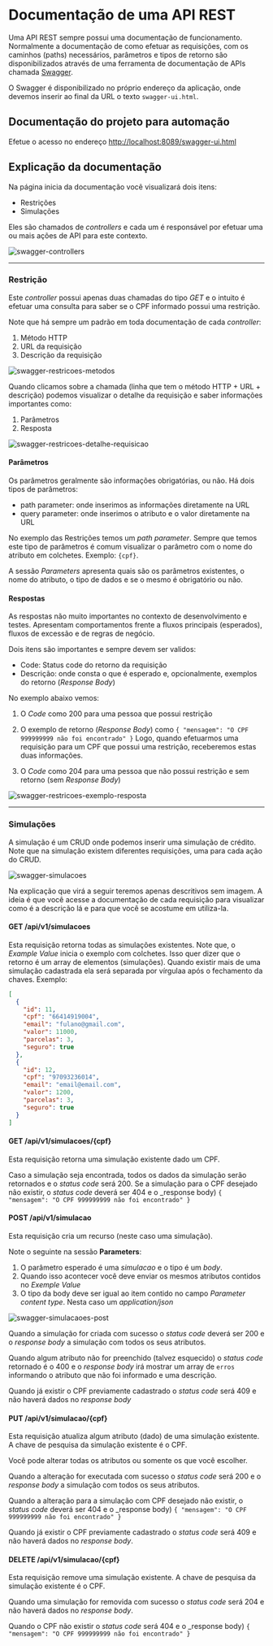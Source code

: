 # Documentação de uma API REST

Uma API REST sempre possui uma documentação de funcionamento. Normalmente a documentação de como efetuar as requisições, com os caminhos (paths) necessários, parâmetros e tipos de retorno são disponibilizados através de uma ferramenta de documentação de APIs chamada [Swagger](https://swagger.io/).

O Swagger é disponibilizado no próprio endereço da aplicação, onde devemos inserir ao final da URL o texto `swagger-ui.html`.

## Documentação do projeto para automação

Efetue o acesso no endereço [http://localhost:8089/swagger-ui.html](http://localhost:8089/swagger-ui.html)

## Explicação da documentação

Na página inicia da documentação você visualizará dois itens:
 * Restrições
 * Simulações

Eles são chamados de _controllers_ e cada um é responsável por efetuar uma ou mais ações de API para este contexto.

![swagger-controllers](uploads/d0c410b4732ab1c841d70d8f8f2cddad/swagger-controllers.png)

___

### Restrição

Este _controller_ possui apenas duas chamadas do tipo _GET_ e o intuito é efetuar uma consulta para saber se o CPF informado possui uma restrição.

Note que há sempre um padrão em toda documentação de cada _controller_:
1. Método HTTP
2. URL da requisição
3. Descrição da requisição

![swagger-restricoes-metodos](uploads/c22d1231b11b3dc647a15305156de969/swagger-restricoes-metodos.png)

Quando clicamos sobre a chamada (linha que tem o método HTTP + URL + descrição) podemos visualizar o detalhe da requisição e saber informações importantes como:
1. Parâmetros
2. Resposta

![swagger-restricoes-detalhe-requisicao](uploads/12e2da1e6587ac04172d33080d027108/swagger-restricoes-detalhe-requisicao.png)

#### Parâmetros

Os parâmetros geralmente são informações obrigatórias, ou não. Há dois tipos de parâmetros:
* path parameter: onde inserimos as informações diretamente na URL
* query parameter: onde inserimos o atributo e o valor diretamente na URL

No exemplo das Restrições temos um _path parameter_. Sempre que temos este tipo de parâmetros é comum visualizar o parâmetro com o nome do atributo em colchetes. Exemplo: `{cpf}`.

A sessão _Parameters_ apresenta quais são os parâmetros existentes, o nome do atributo, o tipo de dados e se o mesmo é obrigatório ou não.

#### Respostas

As respostas não muito importantes no contexto de desenvolvimento e testes. Apresentam comportamentos frente a fluxos principais (esperados), fluxos de excessão e de regras de negócio.

Dois itens são importantes e sempre devem ser validos:
* Code: Status code do retorno da requisição
* Descrição: onde consta o que é esperado e, opcionalmente, exemplos do retorno (_Response Body_)

No exemplo abaixo vemos:
1. O _Code_ como 200 para uma pessoa que possui restrição
2. O exemplo de retorno (_Response Body_) como 
`
{
  "mensagem": "O CPF 999999999 não foi encontrado"
}
` Logo, quando efetuarmos uma requisição para um CPF que possui uma restrição, receberemos estas duas informações.

3. O _Code_ como 204 para uma pessoa que não possui restrição e sem retorno (sem _Response Body_)

![swagger-restricoes-exemplo-resposta](uploads/c4d388cd1bf2f0f01356fea455f784a4/swagger-restricoes-exemplo-resposta.png)

---

### Simulações

A simulação é um CRUD onde podemos inserir uma simulação de crédito. Note que na simulação existem diferentes requisições, uma para cada ação do CRUD.

![swagger-simulacoes](uploads/05d2773d02deca91f72b1b6fb043e134/swagger-simulacoes.png)

Na explicação que virá a seguir teremos apenas descritivos sem imagem. A ideia é que você acesse a documentação de cada requisição para visualizar como é a descrição lá e para que você se acostume em utiliza-la.

#### GET /api/v1/simulacoes

Esta requisição retorna todas as simulações existentes. Note que, o _Example Value_ inicia o exemplo com colchetes. Isso quer dizer que o retorno é um array de elementos (simulações). Quando existir mais de uma simulação cadastrada ela será separada por vírgulaa após o fechamento da chaves. Exemplo:
```json
[
  {
    "id": 11,
    "cpf": "66414919004",
    "email": "fulano@gmail.com",
    "valor": 11000,
    "parcelas": 3,
    "seguro": true
  },
  {
    "id": 12,
    "cpf": "97093236014",
    "email": "email@email.com",
    "valor": 1200,
    "parcelas": 3,
    "seguro": true
  }
]
```

#### GET /api/v1/simulacoes/{cpf}

Esta requisição retorna uma simulação existente dado um CPF.

Caso a simulação seja encontrada, todos os dados da simulação serão retornados e o _status code_ será 200. Se a simulação para o CPF desejado não existir, o _status code_ deverá ser 404 e o _response body) `{
  "mensagem": "O CPF 999999999 não foi encontrado"
}`

#### POST /api/v1/simulacao

Esta requisição cria um recurso (neste caso uma simulação). 

Note o seguinte na sessão **Parameters**:
1. O parâmetro esperado é uma _simulacao_ e o tipo é um _body_. 
2. Quando isso acontecer você deve enviar os mesmos atributos contidos no _Exemple Value_
3. O tipo da body deve ser igual ao item contido no campo _Parameter content type_. Nesta caso um _application/json_

![swagger-simulacaoes-post](uploads/a6cb7dd9c2c6a90a5d61c01d4183ffbd/swagger-simulacaoes-post.png)

Quando a simulação for criada com sucesso o _status code_ deverá ser 200 e o _response body_ a simulação com todos os seus atributos.

Quando algum atributo não for preenchido (talvez esquecido) o _status code_ retornado é o 400 e o _response body_ irá mostrar um array de `erros` informando o atributo que não foi informado e uma descrição.

Quando já existir o CPF previamente cadastrado o _status code_ será 409 e não haverá dados no _response body_

#### PUT /api/v1/simulacao/{cpf}

Esta requisição atualiza algum atributo (dado) de uma simulação existente. A chave de pesquisa da simulação existente é o CPF.

Você pode alterar todas os atributos ou somente os que você escolher.

Quando a alteração for executada com sucesso o _status code_ será 200 e o _response body_ a simulação com todos os seus atributos.

Quando a alteração para a simulação com CPF desejado não existir, o _status code_ deverá ser 404 e o _response body) `{
  "mensagem": "O CPF 999999999 não foi encontrado"
}`

Quando já existir o CPF previamente cadastrado o _status code_ será 409 e não haverá dados no _response body_.

#### DELETE /api/v1/simulacao/{cpf}

Esta requisição remove uma simulação existente. A chave de pesquisa da simulação existente é o CPF.

Quando uma simulação for removida com sucesso o _status code_ será 204 e não haverá dados no _response body_.

Quando o CPF não existir o _status code_ será 404 e o _response body) `{
  "mensagem": "O CPF 999999999 não foi encontrado"
}` 


